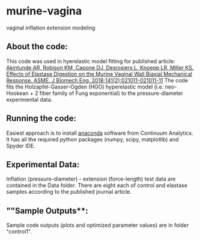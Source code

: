 # murine-vagina
vaginal inflation extension modeling
## **About the code**:
This code was used in hyerelastic model fitting for published article: [Akintunde AR, Robison KM, Capone DJ, Desrosiers L, Knoepp LR, Miller KS. Effects of Elastase Digestion on the Murine Vaginal Wall Biaxial Mechanical Response. ASME. J Biomech Eng. 2018;141(2):021011-021011-11](http://biomechanical.asmedigitalcollection.asme.org/article.aspx?articleid=2716276)
The code fits the Holzapfel-Gasser-Ogden (HGO) hyperelastic model (i.e. neo-Hookean + 2 fiber family of Fung exponential) to the pressure-diameter experimental data.

## **Running the code**:
Easiest approach is to install [anaconda](https://www.anaconda.com/download/) software from Continuum Analytics. It has all the required python packages (numpy, scipy, matplotlib) and Spyder IDE.

## **Experimental Data**:
Inflation (pressure-diameter) - extension (force-length) test data are contained in the Data folder. There are eight each of control and elastase samples according to the published journal article.

## ""Sample Outputs**:
Sample code outputs (plots and optimized parameter values) are in folder "control1".
